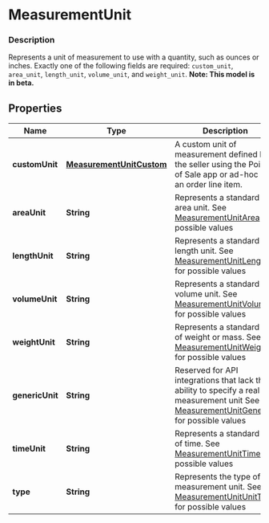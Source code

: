 
# MeasurementUnit

### Description

Represents a unit of measurement to use with a quantity, such as ounces or inches. Exactly one of the following fields are required: `custom_unit`, `area_unit`, `length_unit`, `volume_unit`, and `weight_unit`.
**Note: This model is in beta.**

## Properties
Name | Type | Description | Notes
------------ | ------------- | ------------- | -------------
**customUnit** | [**MeasurementUnitCustom**](MeasurementUnitCustom.md) | A custom unit of measurement defined by the seller using the Point of Sale app or ad-hoc as an order line item. |  [optional]
**areaUnit** | **String** | Represents a standard area unit. See [MeasurementUnitArea](#type-measurementunitarea) for possible values |  [optional]
**lengthUnit** | **String** | Represents a standard length unit. See [MeasurementUnitLength](#type-measurementunitlength) for possible values |  [optional]
**volumeUnit** | **String** | Represents a standard volume unit. See [MeasurementUnitVolume](#type-measurementunitvolume) for possible values |  [optional]
**weightUnit** | **String** | Represents a standard unit of weight or mass. See [MeasurementUnitWeight](#type-measurementunitweight) for possible values |  [optional]
**genericUnit** | **String** | Reserved for API integrations that lack the ability to specify a real measurement unit See [MeasurementUnitGeneric](#type-measurementunitgeneric) for possible values |  [optional]
**timeUnit** | **String** | Represents a standard unit of time. See [MeasurementUnitTime](#type-measurementunittime) for possible values |  [optional]
**type** | **String** | Represents the type of the measurement unit. See [MeasurementUnitUnitType](#type-measurementunitunittype) for possible values |  [optional]



